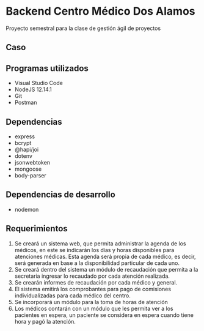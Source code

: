 # Backend Centro Médico Dos Alamos

Proyecto semestral para la clase de gestión ágil de proyectos

## Caso



## Programas utilizados

* Visual Studio Code
* NodeJS 12.14.1
* Git
* Postman

## Dependencias

* express
* bcrypt
* @hapi/joi
* dotenv
* jsonwebtoken
* mongoose
* body-parser

## Dependencias de desarrollo

* nodemon

## Requerimientos

1. Se creará un sistema web, que permita administrar la agenda de los médicos, en este se indicarán los días y  horas disponibles para atenciones médicas. Esta agenda será propia de cada médico, es decir, será generada  en base a la disponibilidad particular de cada uno. 
2. Se creará dentro del sistema un módulo de recaudación que permita a la secretaria ingresar lo recaudado por  cada atención realizada. 
3. Se crearán informes de recaudación por cada médico y general. 
4. El sistema emitirá los comprobantes para pago de comisiones individualizadas para cada  médico del centro. 
5. Se incorporará un módulo para la toma de horas de atención 
6. Los médicos contarán con un módulo que les permita ver a los pacientes en espera, un  paciente se considera en espera cuando tiene hora y pagó la atención. 
